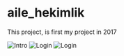 # aile_hekimlik

This project, is first my project in 2017

![Intro](https://raw.githubusercontent.com/uygurrmustafa/AileHekimlik/master/intro.png)
![Login](https://raw.githubusercontent.com/uygurrmustafa/AileHekimlik/master/login.png)
![Login](https://raw.githubusercontent.com/uygurrmustafa/AileHekimlik/master/homepage.png)
